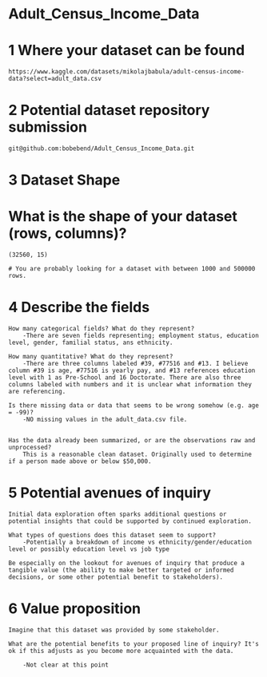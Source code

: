 # Adult_Census_Income_Data

# 1 Where your dataset can be found
    https://www.kaggle.com/datasets/mikolajbabula/adult-census-income-data?select=adult_data.csv

# 2 Potential dataset repository submission
    git@github.com:bobebend/Adult_Census_Income_Data.git

# 3 Dataset Shape
# What is the shape of your dataset (rows, columns)?
    (32560, 15)

    # You are probably looking for a dataset with between 1000 and 500000 rows.
    

# 4 Describe the fields
    How many categorical fields? What do they represent?
        -There are seven fields representing; employment status, education level, gender, familial status, ans ethnicity.

    How many quantitative? What do they represent?
        -There are three columns labeled #39, #77516 and #13. I believe column #39 is age, #77516 is yearly pay, and #13 references education level with 1 as Pre-School and 16 Doctorate. There are also three columns labeled with numbers and it is unclear what information they are referencing.

    Is there missing data or data that seems to be wrong somehow (e.g. age = -99)?
        -NO missing values in the adult_data.csv file.


    Has the data already been summarized, or are the observations raw and unprocessed?
        This is a reasonable clean dataset. Originally used to determine if a person made above or below $50,000.



# 5 Potential avenues of inquiry
    Initial data exploration often sparks additional questions or potential insights that could be supported by continued exploration.

    What types of questions does this dataset seem to support?
        -Potentially a breakdown of income vs ethnicity/gender/education level or possibly education level vs job type

    Be especially on the lookout for avenues of inquiry that produce a tangible value (the ability to make better targeted or informed decisions, or some other potential benefit to stakeholders).

# 6 Value proposition
    Imagine that this dataset was provided by some stakeholder.

    What are the potential benefits to your proposed line of inquiry? It's ok if this adjusts as you become more acquainted with the data.

        -Not clear at this point




